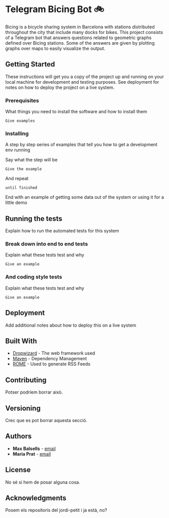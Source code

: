# Telegram Bicing Bot 🚲

Bicing is a bicycle sharing system in Barcelona with stations distributed throughout the city that include many docks for bikes. This project consists of a Telegram bot that answers questions related to geometric graphs defined over Bicing stations. Some of the answers are given by plotting graphs over maps to easily visualize the output. 

## Getting Started

These instructions will get you a copy of the project up and running on your local machine for development and testing purposes. See deployment for notes on how to deploy the project on a live system.

### Prerequisites

What things you need to install the software and how to install them

```
Give examples
```

### Installing

A step by step series of examples that tell you how to get a development env running

Say what the step will be

```
Give the example
```

And repeat

```
until finished
```

End with an example of getting some data out of the system or using it for a little demo

## Running the tests

Explain how to run the automated tests for this system

### Break down into end to end tests

Explain what these tests test and why

```
Give an example
```

### And coding style tests

Explain what these tests test and why

```
Give an example
```

## Deployment

Add additional notes about how to deploy this on a live system

## Built With

* [Dropwizard](http://www.dropwizard.io/1.0.2/docs/) - The web framework used
* [Maven](https://maven.apache.org/) - Dependency Management
* [ROME](https://rometools.github.io/rome/) - Used to generate RSS Feeds

## Contributing

Potser podríem borrar això. 

## Versioning

Crec que es pot borrar aquesta secció.

## Authors

* **Max Balsells** - [email](max.balsells.i@est.fib.upc.edu)
* **Maria Prat** - [email](maria.prat@est.fib.upc.edu)

## License

No sé si hem de posar alguna cosa.

## Acknowledgments

Posem els repositoris del jordi-petit i ja està, no?
